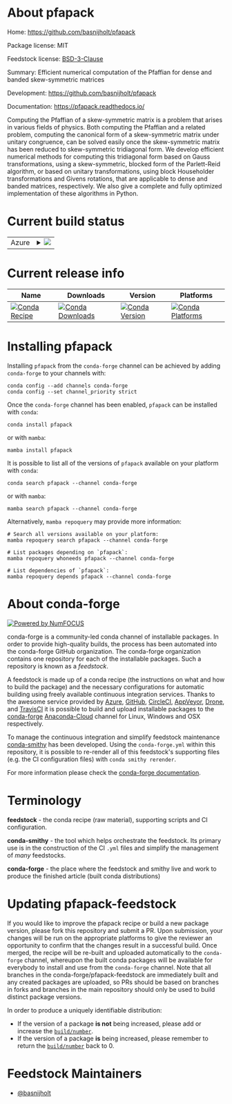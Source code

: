 About pfapack
=============

Home: https://github.com/basnijholt/pfapack

Package license: MIT

Feedstock license: [BSD-3-Clause](https://github.com/conda-forge/pfapack-feedstock/blob/main/LICENSE.txt)

Summary: Efficient numerical computation of the Pfaffian for dense and banded skew-symmetric matrices

Development: https://github.com/basnijholt/pfapack

Documentation: https://pfapack.readthedocs.io/

Computing the Pfaffian of a skew-symmetric matrix is a problem that arises in various fields of physics.
Both computing the Pfaffian and a related problem, computing the canonical form of a skew-symmetric matrix
under unitary congruence, can be solved easily once the skew-symmetric matrix has been reduced to
skew-symmetric tridiagonal form. We develop efficient numerical methods for computing this tridiagonal
form based on Gauss transformations, using a skew-symmetric, blocked form of the Parlett-Reid algorithm,
or based on unitary transformations, using block Householder transformations and Givens rotations,
that are applicable to dense and banded matrices, respectively. We also give a complete and fully
optimized implementation of these algorithms in Python.


Current build status
====================


<table>
    
  <tr>
    <td>Azure</td>
    <td>
      <details>
        <summary>
          <a href="https://dev.azure.com/conda-forge/feedstock-builds/_build/latest?definitionId=9190&branchName=main">
            <img src="https://dev.azure.com/conda-forge/feedstock-builds/_apis/build/status/pfapack-feedstock?branchName=main">
          </a>
        </summary>
        <table>
          <thead><tr><th>Variant</th><th>Status</th></tr></thead>
          <tbody><tr>
              <td>linux_64_python3.10.____cpython</td>
              <td>
                <a href="https://dev.azure.com/conda-forge/feedstock-builds/_build/latest?definitionId=9190&branchName=main">
                  <img src="https://dev.azure.com/conda-forge/feedstock-builds/_apis/build/status/pfapack-feedstock?branchName=main&jobName=linux&configuration=linux_64_python3.10.____cpython" alt="variant">
                </a>
              </td>
            </tr><tr>
              <td>linux_64_python3.7.____cpython</td>
              <td>
                <a href="https://dev.azure.com/conda-forge/feedstock-builds/_build/latest?definitionId=9190&branchName=main">
                  <img src="https://dev.azure.com/conda-forge/feedstock-builds/_apis/build/status/pfapack-feedstock?branchName=main&jobName=linux&configuration=linux_64_python3.7.____cpython" alt="variant">
                </a>
              </td>
            </tr><tr>
              <td>linux_64_python3.8.____73_pypy</td>
              <td>
                <a href="https://dev.azure.com/conda-forge/feedstock-builds/_build/latest?definitionId=9190&branchName=main">
                  <img src="https://dev.azure.com/conda-forge/feedstock-builds/_apis/build/status/pfapack-feedstock?branchName=main&jobName=linux&configuration=linux_64_python3.8.____73_pypy" alt="variant">
                </a>
              </td>
            </tr><tr>
              <td>linux_64_python3.8.____cpython</td>
              <td>
                <a href="https://dev.azure.com/conda-forge/feedstock-builds/_build/latest?definitionId=9190&branchName=main">
                  <img src="https://dev.azure.com/conda-forge/feedstock-builds/_apis/build/status/pfapack-feedstock?branchName=main&jobName=linux&configuration=linux_64_python3.8.____cpython" alt="variant">
                </a>
              </td>
            </tr><tr>
              <td>linux_64_python3.9.____73_pypy</td>
              <td>
                <a href="https://dev.azure.com/conda-forge/feedstock-builds/_build/latest?definitionId=9190&branchName=main">
                  <img src="https://dev.azure.com/conda-forge/feedstock-builds/_apis/build/status/pfapack-feedstock?branchName=main&jobName=linux&configuration=linux_64_python3.9.____73_pypy" alt="variant">
                </a>
              </td>
            </tr><tr>
              <td>linux_64_python3.9.____cpython</td>
              <td>
                <a href="https://dev.azure.com/conda-forge/feedstock-builds/_build/latest?definitionId=9190&branchName=main">
                  <img src="https://dev.azure.com/conda-forge/feedstock-builds/_apis/build/status/pfapack-feedstock?branchName=main&jobName=linux&configuration=linux_64_python3.9.____cpython" alt="variant">
                </a>
              </td>
            </tr><tr>
              <td>osx_64_python3.10.____cpython</td>
              <td>
                <a href="https://dev.azure.com/conda-forge/feedstock-builds/_build/latest?definitionId=9190&branchName=main">
                  <img src="https://dev.azure.com/conda-forge/feedstock-builds/_apis/build/status/pfapack-feedstock?branchName=main&jobName=osx&configuration=osx_64_python3.10.____cpython" alt="variant">
                </a>
              </td>
            </tr><tr>
              <td>osx_64_python3.7.____cpython</td>
              <td>
                <a href="https://dev.azure.com/conda-forge/feedstock-builds/_build/latest?definitionId=9190&branchName=main">
                  <img src="https://dev.azure.com/conda-forge/feedstock-builds/_apis/build/status/pfapack-feedstock?branchName=main&jobName=osx&configuration=osx_64_python3.7.____cpython" alt="variant">
                </a>
              </td>
            </tr><tr>
              <td>osx_64_python3.8.____73_pypy</td>
              <td>
                <a href="https://dev.azure.com/conda-forge/feedstock-builds/_build/latest?definitionId=9190&branchName=main">
                  <img src="https://dev.azure.com/conda-forge/feedstock-builds/_apis/build/status/pfapack-feedstock?branchName=main&jobName=osx&configuration=osx_64_python3.8.____73_pypy" alt="variant">
                </a>
              </td>
            </tr><tr>
              <td>osx_64_python3.8.____cpython</td>
              <td>
                <a href="https://dev.azure.com/conda-forge/feedstock-builds/_build/latest?definitionId=9190&branchName=main">
                  <img src="https://dev.azure.com/conda-forge/feedstock-builds/_apis/build/status/pfapack-feedstock?branchName=main&jobName=osx&configuration=osx_64_python3.8.____cpython" alt="variant">
                </a>
              </td>
            </tr><tr>
              <td>osx_64_python3.9.____73_pypy</td>
              <td>
                <a href="https://dev.azure.com/conda-forge/feedstock-builds/_build/latest?definitionId=9190&branchName=main">
                  <img src="https://dev.azure.com/conda-forge/feedstock-builds/_apis/build/status/pfapack-feedstock?branchName=main&jobName=osx&configuration=osx_64_python3.9.____73_pypy" alt="variant">
                </a>
              </td>
            </tr><tr>
              <td>osx_64_python3.9.____cpython</td>
              <td>
                <a href="https://dev.azure.com/conda-forge/feedstock-builds/_build/latest?definitionId=9190&branchName=main">
                  <img src="https://dev.azure.com/conda-forge/feedstock-builds/_apis/build/status/pfapack-feedstock?branchName=main&jobName=osx&configuration=osx_64_python3.9.____cpython" alt="variant">
                </a>
              </td>
            </tr><tr>
              <td>win_64_python3.10.____cpython</td>
              <td>
                <a href="https://dev.azure.com/conda-forge/feedstock-builds/_build/latest?definitionId=9190&branchName=main">
                  <img src="https://dev.azure.com/conda-forge/feedstock-builds/_apis/build/status/pfapack-feedstock?branchName=main&jobName=win&configuration=win_64_python3.10.____cpython" alt="variant">
                </a>
              </td>
            </tr><tr>
              <td>win_64_python3.7.____cpython</td>
              <td>
                <a href="https://dev.azure.com/conda-forge/feedstock-builds/_build/latest?definitionId=9190&branchName=main">
                  <img src="https://dev.azure.com/conda-forge/feedstock-builds/_apis/build/status/pfapack-feedstock?branchName=main&jobName=win&configuration=win_64_python3.7.____cpython" alt="variant">
                </a>
              </td>
            </tr><tr>
              <td>win_64_python3.8.____73_pypy</td>
              <td>
                <a href="https://dev.azure.com/conda-forge/feedstock-builds/_build/latest?definitionId=9190&branchName=main">
                  <img src="https://dev.azure.com/conda-forge/feedstock-builds/_apis/build/status/pfapack-feedstock?branchName=main&jobName=win&configuration=win_64_python3.8.____73_pypy" alt="variant">
                </a>
              </td>
            </tr><tr>
              <td>win_64_python3.8.____cpython</td>
              <td>
                <a href="https://dev.azure.com/conda-forge/feedstock-builds/_build/latest?definitionId=9190&branchName=main">
                  <img src="https://dev.azure.com/conda-forge/feedstock-builds/_apis/build/status/pfapack-feedstock?branchName=main&jobName=win&configuration=win_64_python3.8.____cpython" alt="variant">
                </a>
              </td>
            </tr><tr>
              <td>win_64_python3.9.____73_pypy</td>
              <td>
                <a href="https://dev.azure.com/conda-forge/feedstock-builds/_build/latest?definitionId=9190&branchName=main">
                  <img src="https://dev.azure.com/conda-forge/feedstock-builds/_apis/build/status/pfapack-feedstock?branchName=main&jobName=win&configuration=win_64_python3.9.____73_pypy" alt="variant">
                </a>
              </td>
            </tr><tr>
              <td>win_64_python3.9.____cpython</td>
              <td>
                <a href="https://dev.azure.com/conda-forge/feedstock-builds/_build/latest?definitionId=9190&branchName=main">
                  <img src="https://dev.azure.com/conda-forge/feedstock-builds/_apis/build/status/pfapack-feedstock?branchName=main&jobName=win&configuration=win_64_python3.9.____cpython" alt="variant">
                </a>
              </td>
            </tr>
          </tbody>
        </table>
      </details>
    </td>
  </tr>
</table>

Current release info
====================

| Name | Downloads | Version | Platforms |
| --- | --- | --- | --- |
| [![Conda Recipe](https://img.shields.io/badge/recipe-pfapack-green.svg)](https://anaconda.org/conda-forge/pfapack) | [![Conda Downloads](https://img.shields.io/conda/dn/conda-forge/pfapack.svg)](https://anaconda.org/conda-forge/pfapack) | [![Conda Version](https://img.shields.io/conda/vn/conda-forge/pfapack.svg)](https://anaconda.org/conda-forge/pfapack) | [![Conda Platforms](https://img.shields.io/conda/pn/conda-forge/pfapack.svg)](https://anaconda.org/conda-forge/pfapack) |

Installing pfapack
==================

Installing `pfapack` from the `conda-forge` channel can be achieved by adding `conda-forge` to your channels with:

```
conda config --add channels conda-forge
conda config --set channel_priority strict
```

Once the `conda-forge` channel has been enabled, `pfapack` can be installed with `conda`:

```
conda install pfapack
```

or with `mamba`:

```
mamba install pfapack
```

It is possible to list all of the versions of `pfapack` available on your platform with `conda`:

```
conda search pfapack --channel conda-forge
```

or with `mamba`:

```
mamba search pfapack --channel conda-forge
```

Alternatively, `mamba repoquery` may provide more information:

```
# Search all versions available on your platform:
mamba repoquery search pfapack --channel conda-forge

# List packages depending on `pfapack`:
mamba repoquery whoneeds pfapack --channel conda-forge

# List dependencies of `pfapack`:
mamba repoquery depends pfapack --channel conda-forge
```


About conda-forge
=================

[![Powered by
NumFOCUS](https://img.shields.io/badge/powered%20by-NumFOCUS-orange.svg?style=flat&colorA=E1523D&colorB=007D8A)](https://numfocus.org)

conda-forge is a community-led conda channel of installable packages.
In order to provide high-quality builds, the process has been automated into the
conda-forge GitHub organization. The conda-forge organization contains one repository
for each of the installable packages. Such a repository is known as a *feedstock*.

A feedstock is made up of a conda recipe (the instructions on what and how to build
the package) and the necessary configurations for automatic building using freely
available continuous integration services. Thanks to the awesome service provided by
[Azure](https://azure.microsoft.com/en-us/services/devops/), [GitHub](https://github.com/),
[CircleCI](https://circleci.com/), [AppVeyor](https://www.appveyor.com/),
[Drone](https://cloud.drone.io/welcome), and [TravisCI](https://travis-ci.com/)
it is possible to build and upload installable packages to the
[conda-forge](https://anaconda.org/conda-forge) [Anaconda-Cloud](https://anaconda.org/)
channel for Linux, Windows and OSX respectively.

To manage the continuous integration and simplify feedstock maintenance
[conda-smithy](https://github.com/conda-forge/conda-smithy) has been developed.
Using the ``conda-forge.yml`` within this repository, it is possible to re-render all of
this feedstock's supporting files (e.g. the CI configuration files) with ``conda smithy rerender``.

For more information please check the [conda-forge documentation](https://conda-forge.org/docs/).

Terminology
===========

**feedstock** - the conda recipe (raw material), supporting scripts and CI configuration.

**conda-smithy** - the tool which helps orchestrate the feedstock.
                   Its primary use is in the construction of the CI ``.yml`` files
                   and simplify the management of *many* feedstocks.

**conda-forge** - the place where the feedstock and smithy live and work to
                  produce the finished article (built conda distributions)


Updating pfapack-feedstock
==========================

If you would like to improve the pfapack recipe or build a new
package version, please fork this repository and submit a PR. Upon submission,
your changes will be run on the appropriate platforms to give the reviewer an
opportunity to confirm that the changes result in a successful build. Once
merged, the recipe will be re-built and uploaded automatically to the
`conda-forge` channel, whereupon the built conda packages will be available for
everybody to install and use from the `conda-forge` channel.
Note that all branches in the conda-forge/pfapack-feedstock are
immediately built and any created packages are uploaded, so PRs should be based
on branches in forks and branches in the main repository should only be used to
build distinct package versions.

In order to produce a uniquely identifiable distribution:
 * If the version of a package **is not** being increased, please add or increase
   the [``build/number``](https://docs.conda.io/projects/conda-build/en/latest/resources/define-metadata.html#build-number-and-string).
 * If the version of a package **is** being increased, please remember to return
   the [``build/number``](https://docs.conda.io/projects/conda-build/en/latest/resources/define-metadata.html#build-number-and-string)
   back to 0.

Feedstock Maintainers
=====================

* [@basnijholt](https://github.com/basnijholt/)

